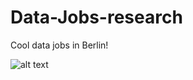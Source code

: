 # Data-Jobs-research

Cool data jobs in Berlin!

![alt text](https://images.app.goo.gl/DQBiQATSghbr7JiP7)
